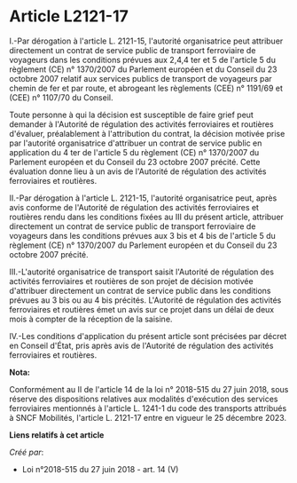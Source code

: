 # Article L2121-17

I.-Par dérogation à l'article L. 2121-15, l'autorité organisatrice peut attribuer directement un contrat de service public de
transport ferroviaire de voyageurs dans les conditions prévues aux 2,4,4 ter et 5 de l'article 5 du règlement (CE) n°
1370/2007 du Parlement européen et du Conseil du 23 octobre 2007 relatif aux services publics de transport de voyageurs par
chemin de fer et par route, et abrogeant les règlements (CEE) n° 1191/69 et (CEE) n° 1107/70 du Conseil.

Toute personne à qui la décision est susceptible de faire grief peut demander à l'Autorité de régulation des activités
ferroviaires et routières d'évaluer, préalablement à l'attribution du contrat, la décision motivée prise par l'autorité
organisatrice d'attribuer un contrat de service public en application du 4 ter de l'article 5 du règlement (CE) n° 1370/2007
du Parlement européen et du Conseil du 23 octobre 2007 précité. Cette évaluation donne lieu à un avis de l'Autorité de
régulation des activités ferroviaires et routières.

II.-Par dérogation à l'article L. 2121-15, l'autorité organisatrice peut, après avis conforme de l'Autorité de régulation des
activités ferroviaires et routières rendu dans les conditions fixées au III du présent article, attribuer directement un
contrat de service public de transport ferroviaire de voyageurs dans les conditions prévues aux 3 bis et 4 bis de l'article 5
du règlement (CE) n° 1370/2007 du Parlement européen et du Conseil du 23 octobre 2007 précité.

III.-L'autorité organisatrice de transport saisit l'Autorité de régulation des activités ferroviaires et routières de son
projet de décision motivée d'attribuer directement un contrat de service public dans les conditions prévues au 3 bis ou au 4
bis précités. L'Autorité de régulation des activités ferroviaires et routières émet un avis sur ce projet dans un délai de
deux mois à compter de la réception de la saisine.

IV.-Les conditions d'application du présent article sont précisées par décret en Conseil d'État, pris après avis de
l'Autorité de régulation des activités ferroviaires et routières.

**Nota:**

Conformément au II de l'article 14 de la loi n° 2018-515 du 27 juin 2018, sous réserve des dispositions relatives aux
modalités d'exécution des services ferroviaires mentionnés à l'article L. 1241-1 du code des transports attribués à SNCF
Mobilités, l'article L. 2121-17 entre en vigueur le 25 décembre 2023.

**Liens relatifs à cet article**

_Créé par_:

  - Loi n°2018-515 du 27 juin 2018 - art. 14 (V)
